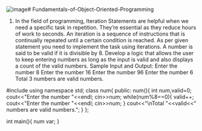 ![image](https://github.com/RajwinderE2917554/Fundamentals-of-Object-Oriented-Programming/assets/161562987/5f1b41c0-ceaf-47b6-9ae6-2205ac0d434a)# Fundamentals-of-Object-Oriented-Programming
1.	In the field of programming, Iteration Statements are helpful when we need a specific task in repetition. They’re essential as they reduce hours of work to seconds. An iteration is a sequence of instructions that is continually repeated until a certain condition is reached. As per given statement you need to implement the task using iterations. 
A number is said to be valid if it is divisible by 8. Develop a logic that allows the user to keep entering numbers as long as the input is valid and also displays a count of the valid numbers. 
Sample Input and Output:
Enter the number
8
Enter the number
16
Enter the number
96
Enter the number
6
Total 3 numbers are valid numbers. 


#include<iostream>
using namespace std;
class num{
	public:
		num(){
			int num,valid=0;
			cout<<"Enter the number "<<endl;
			cin>>num;
			while(num%8==0){
				valid++;
				cout<<"Enter the number "<<endl;
				cin>>num;
			}
			cout<<"\nTotal "<<valid<<" numbers are valid numbers.";
		}
};

int main(){
	num var;
}
